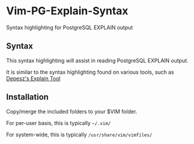# Vim-PG-Explain-Syntax
Syntax highlighting for PostgreSQL EXPLAIN output

## Syntax
This syntax highlighting will assist in reading PostgreSQL EXPLAIN output.

It is similar to the syntax highlighting found on various tools, such as
[Depesz's Explain Tool](https://explain.depesz.com/)

## Installation
Copy/merge the included folders to your $VIM folder.

For per-user basis, this is typically `~/.vim/`

For system-wide, this is typically `/usr/share/vim/vimfiles/`

